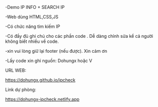 -Demo IP INFO + SEARCH IP

-Web dùng HTML,CSS,JS 

-Có chức năng tìm kiếm IP

-Có đầy đủ ghi chú cho các phần code . Dễ dàng chỉnh sửa kể cả người không biết nhiều về code.

-xin vui lòng giữ lại footer (nếu được). Xin cảm ơn

-Lấy code xin ghi nguồn: Dohungx hoặc V 


URL WEB:

https://dohungx.github.io/ipcheck

Link dự phòng:

https://dohungx-ipcheck.netlify.app
